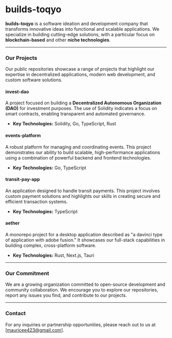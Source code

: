 # builds-toqyo

**builds-toqyo** is a software ideation and development company that transforms innovative ideas into functional and scalable applications. We specialize in building cutting-edge solutions, with a particular focus on **blockchain-based** and other **niche technologies**.

---

### Our Projects

Our public repositories showcase a range of projects that highlight our expertise in decentralized applications, modern web development, and custom software solutions.

#### **invest-dao**
A project focused on building a **Decentralized Autonomous Organization (DAO)** for investment purposes. The use of Solidity indicates a focus on smart contracts, enabling transparent and automated governance.
* **Key Technologies:** Solidity, Go, TypeScript, Rust

#### **events-platform**
A robust platform for managing and coordinating events. This project demonstrates our ability to build scalable, high-performance applications using a combination of powerful backend and frontend technologies.
* **Key Technologies:** Go, TypeScript

#### **transit-pay-app**
An application designed to handle transit payments. This project  involves custom payment solutions and highlights our skills in creating secure and efficient transaction systems.
* **Key Technologies:** TypeScript

#### **aether**
A monorepo project for a desktop application described as "a davinci type of application with adobe fusion." It showcases our full-stack capabilities in building complex, cross-platform software.
* **Key Technologies:** Rust, Next.js, Tauri

---

### Our Commitment

We are a growing organization committed to open-source development and community collaboration. We encourage you to explore our repositories, report any issues you find, and contribute to our projects.

---

### Contact

For any inquiries or partnership opportunities, please reach out to us at [mauricee423@gmail.com].
